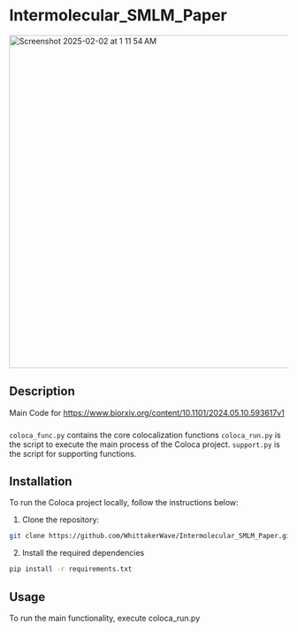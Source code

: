 # Intermolecular_SMLM_Paper 

<img width="602" alt="Screenshot 2025-02-02 at 1 11 54 AM" src="https://github.com/user-attachments/assets/68f9eb51-6a36-4dcc-9ae0-40c9b63a6a77" />



## Description
Main Code for https://www.biorxiv.org/content/10.1101/2024.05.10.593617v1

### 

`coloca_func.py` contains the core colocalization functions
`coloca_run.py` is the script to execute the main process of the Coloca project.
`support.py` is the script for supporting functions. 

## Installation
To run the Coloca project locally, follow the instructions below:
1. Clone the repository:
```bash
git clone https://github.com/WhittakerWave/Intermolecular_SMLM_Paper.git
```

2. Install the required dependencies
```bash
pip install -r requirements.txt
```

## Usage 
To run the main functionality, execute coloca_run.py 



